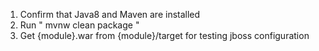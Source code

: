 1. Confirm that Java8 and Maven are installed
2. Run " mvnw clean package "
3. Get {module}.war from {module}/target for testing jboss configuration

